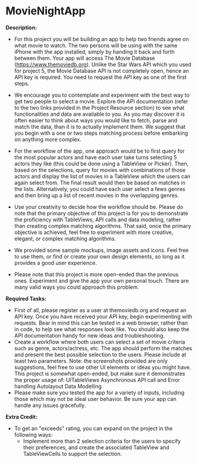 # MovieNightApp
**Description:** 
  - For this project you will be building an app to help two friends agree on what movie to watch. The two persons will be using with the same iPhone with the app installed, simply by handing it back and forth between them. Your app will access The Movie Database (https://www.themoviedb.org). Unlike the Star Wars API which you used for project 5, the Movie Database API is not completely open, hence an API key is required. You need to request the API key as one of the first steps.
  - We encourage you to contemplate and experiment with the best way to get two people to select a movie. Explore the API documentation (refer to the two links provided in the Project Resource section) to see what functionalities and data are available to you. As you may discover it is often easier to think about ways you would like to fetch, parse and match the data, than it is to actually implement them. We suggest that you begin with a one or two steps matching process before embarking on anything more complex.

  - For the workflow of the app, one approach would be to first query for the most popular actors and have each user take turns selecting 5 actors they like (this could be done using a TableView or Picker). Then, based on the selections, query for movies with combinations of those actors and display the list of movies in a TableView which the users can again select from. The final result would then be based on matches in the lists. Alternatively, you could have each user select a fews genres and then bring up a list of recent movies in the overlapping genres.

  - Use your creativity to decide how the workflow should be. Please do note that the primary objective of this project is for you to demonstrate the proficiency with TableViews, API calls and data modeling, rather than creating complex matching algorithms. That said, once the primary objective is achieved, feel free to experiment with more creative, elegant, or complex matching algorithms.

  - We provided some sample mockups, image assets and icons. Feel free to use them, or find or create your own design elements, so long as it provides a good user experience.

  - Please note that this project is more open-ended than the previous ones. Experiment and give the app your own personal touch. There are many valid ways you could approach this problem.

**Required Tasks:**
  - First of all, please register as a user at themoviedb.org and request an API key. Once you have received your API key, begin experimenting with requests. Bear in mind this can be tested in a web browser, rather than in code, to help see what responses look like. You should also keep the API documentation handy for new ideas and troubleshooting.
  - Create a workflow where both users can select a set of movie criteria such as genre, actors/actress, etc. The app should perform the matches and present the best possible selection to the users. Please include at least two parameters. Note: the screenshots provided are only suggestions, feel free to use other UI elements or ideas you might have. This project is somewhat open-ended, but make sure it demonstrates the proper usage of: UITableViews Asynchronous API call and Error handling Autolayout Data Modelling
  -  Please make sure you tested the app for a variety of inputs, including those which may not be ideal user behavior. Be sure your app can handle any issues gracefully.

**Extra Credit:**
  - To get an "exceeds" rating, you can expand on the project in the following ways:
    - Implement more than 2 selection criteria for the users to specify their preferences, and create the associated TableView and TableViewCells to support the selection.
